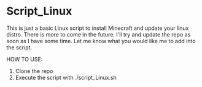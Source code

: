 # Script_Linux
 
 This is just a basic Linux script to install Minecraft and update your linux distro.
 There is more to come in the future. I'll try and update the repo as soon as I have some time. 
 Let me know what you would like me to add into the script. 


 HOW TO USE:
 1. Clone the repo
 2. Execute the script with ./script_Linux.sh
